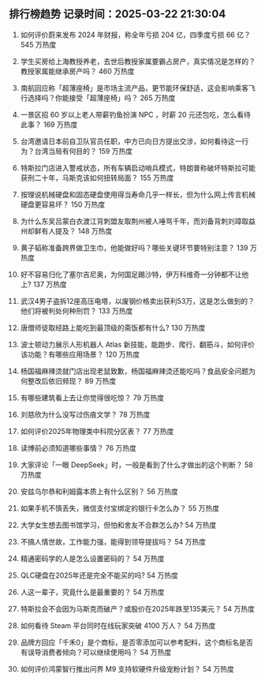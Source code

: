 
## 排行榜趋势 记录时间：2025-03-22 21:30:04
  
  1. 如何评价蔚来发布 2024 年财报，称全年亏损 204 亿，四季度亏损 66 亿？ 545 万热度
    
  2. 学生买房给上海教授养老，去世后教授家属要霸占房产，真实情况是怎样的？教授家属能继承房产吗？ 460 万热度
    
  3. 南航回应称「超薄座椅」是市场主流产品，更节能环保舒适，这会影响乘客飞行选择吗？你能接受「超薄座椅」吗？ 265 万热度
    
  4. 一景区招 60 岁以上老人带薪钓鱼扮演 NPC ，时薪 20 元还包吃，怎么看待此事？ 169 万热度
    
  5. 台湾邀请日本前自卫队官员任职，中方已向日方提出交涉，如何看待这一行为？台湾当局有何目的？ 159 万热度
    
  6. 特斯拉门店进入警戒状态，所有车辆启动哨兵模式，特朗普称破坏特斯拉可能获刑二十年，马斯克该如何扭转局面？ 155 万热度
    
  7. 按理说机械硬盘和固态硬盘使用得当寿命几乎一样长，但为什么网上传言机械硬盘更容易坏？ 150 万热度
    
  8. 为什么东吴吕蒙白衣渡江背刺盟友取荆州被人唾骂千年，而刘备背刺刘璋取益州却鲜有人提及？ 148 万热度
    
  9. 黄子韬称准备跨界做卫生巾，他能做好吗？哪些关键环节要特别注意？ 139 万热度
    
  10. 好不容易归化了塞尔吉尼奥，为何国足踢沙特，伊万科维奇一分钟都不让他上? 137 万热度
    
  11. 武汉4男子盗拆12座高压电塔，以废钢价格卖出获利53万，这是怎么做到的？他们将被判处何种刑罚？ 133 万热度
    
  12. 唐僧师徒取经路上能吃到最顶级的斋饭都有什么? 130 万热度
    
  13. 波士顿动力展示人形机器人 Atlas 新技能，能跑步、爬行、翻筋斗，如何评价该功能？有哪些应用场景？ 120 万热度
    
  14. 杨国福麻辣烫就门店出现老鼠致歉，杨国福麻辣烫还能吃吗？食品安全问题为何整改后依旧频现？ 89 万热度
    
  15. 有哪些建筑看上去让你觉得很吃惊？ 79 万热度
    
  16. 刘慈欣为什么没写过伤痕文学？ 78 万热度
    
  17. 如何评价2025年物理类中科院分区表？ 77 万热度
    
  18. 读博前必须知道哪些事情？ 76 万热度
    
  19. 大家评论「一眼 DeepSeek」时，一般是看到了什么才做出的这个判断？ 58 万热度
    
  20. 安兹乌尔恭和利姆露本质上有什么区别？ 56 万热度
    
  21. 如果手机不慎丢失，微信支付宝绑定的银行卡怎么办？ 55 万热度
    
  22. 大学女生想去图书馆学习，但怕和舍友不合群怎么办? 54 万热度
    
  23. 不搞人情世故，工作能力强，能得到领导提拔吗？ 54 万热度
    
  24. 精通密码学的人是怎么设置密码的？ 54 万热度
    
  25. QLC硬盘在2025年还是完全不能买的吗? 54 万热度
    
  26. 人这一辈子，究竟什么是最重要的？ 54 万热度
    
  27. 特斯拉会不会因为马斯克而破产？或股价在2025年跌至135美元？ 54 万热度
    
  28. 如何看待 Steam 平台同时在线玩家突破 4100 万人？ 54 万热度
    
  29. 品牌方回应「千禾0」是个商标，是否零添加可以参考配料，这个商标名是否有误导消费者倾向？可以继续使用吗？ 54 万热度
    
  30. 如何评价鸿蒙智行推出问界 M9 支持软硬件升级宠粉计划？ 54 万热度
    